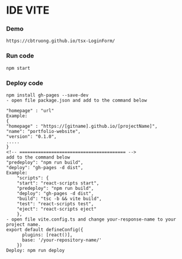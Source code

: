 # IDE VITE

### Demo
    https://cbtruong.github.io/tsx-LoginForm/
### Run code 
    npm start
### Deploy code
    npm install gh-pages --save-dev
    - open file package.json and add to the command below

    "homepage" : "url"
    Example:
    {
    "homepage" : "https://[gitname].github.io/[projectName]",
    "name": "portfolio-website",
    "version": "0.1.0",
    .....
    }
    <!-- ======================================== -->
    add to the command below
    "predeploy": "npm run build",
    "deploy": "gh-pages -d dist",
    Example:
        "scripts": {
        "start": "react-scripts start",
        "predeploy": "npm run build",
        "deploy": "gh-pages -d dist",
        "build": "tsc -b && vite build",
        "test": "react-scripts test",
        "eject": "react-scripts eject"
        },
    - open file vite.config.ts and change your-response-name to your project name.
    export default defineConfig({
          plugins: [react()],
          base: '/your-repository-name/'
        })
    Deploy: npm run deploy
